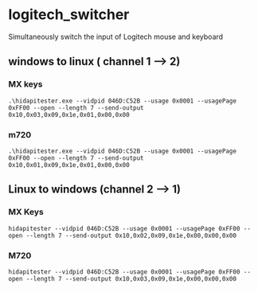 # logitech_switcher
Simultaneously switch the input of Logitech mouse and keyboard


## windows to linux ( channel 1 --> 2)
### MX keys
 ```.\hidapitester.exe --vidpid 046D:C52B --usage 0x0001 --usagePage 0xFF00 --open --length 7 --send-output 0x10,0x03,0x09,0x1e,0x01,0x00,0x00```

### m720
```.\hidapitester.exe --vidpid 046D:C52B --usage 0x0001 --usagePage 0xFF00 --open --length 7 --send-output 0x10,0x01,0x09,0x1e,0x01,0x00,0x00```


## Linux to windows (channel 2 --> 1)
### MX Keys
 ```hidapitester --vidpid 046D:C52B --usage 0x0001 --usagePage 0xFF00 --open --length 7 --send-output 0x10,0x02,0x09,0x1e,0x00,0x00,0x00```

### M720
 ```hidapitester --vidpid 046D:C52B --usage 0x0001 --usagePage 0xFF00 --open --length 7 --send-output 0x10,0x03,0x09,0x1e,0x00,0x00,0x00```
